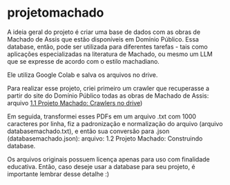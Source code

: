 # projetomachado

A ideia geral do projeto é criar uma base de dados com as obras de Machado de Assis que estão disponíveis em Domínio Público. Essa database, então, pode ser utilizada para diferentes tarefas - tais como aplicações especializadas na literatura de Machado, ou mesmo um LLM que se expresse de acordo com o estilo machadiano.

Ele utiliza Google Colab e salva os arquivos no drive.

Para realizar esse projeto, criei primeiro um crawler que recuperasse a partir do site do Domínio Público todas as obras de Machado de Assis: arquivo [1.1 Projeto Machado: Crawlers no drive](https://github.com/ethelbeluzzi/projetomachado/blob/main/projeto_machado_crawlers))


Em seguida, transformei esses PDFs em um arquivo .txt com 1000 caracteres por linha, fiz a padronização e normalização do arquivo (arquivo databasemachado.txt), e então sua conversão para .json (databasemachado.json):
arquivo: 1.2 Projeto Machado: Construindo database.

Os arquivos originais possuem licença apenas para uso com finalidade educativa. Então, caso deseje usar a database para seu projeto, é importante lembrar desse detalhe :)

